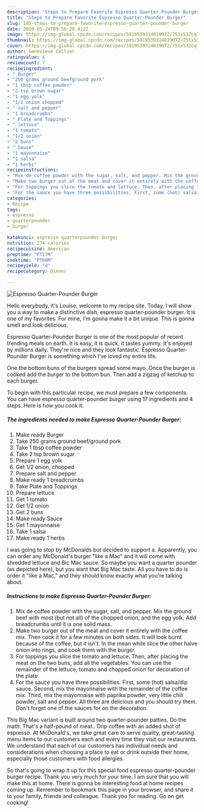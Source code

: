 ```yaml
---
description: "Steps to Prepare Favorite Espresso Quarter-Pounder Burger"
title: "Steps to Prepare Favorite Espresso Quarter-Pounder Burger"
slug: 185-steps-to-prepare-favorite-espresso-quarter-pounder-burger
date: 2020-05-24T09:56:28.412Z
image: https://img-global.cpcdn.com/recipes/5919539314819072/751x532cq70/espresso-quarter-pounder-burger-recipe-main-photo.jpg
thumbnail: https://img-global.cpcdn.com/recipes/5919539314819072/751x532cq70/espresso-quarter-pounder-burger-recipe-main-photo.jpg
cover: https://img-global.cpcdn.com/recipes/5919539314819072/751x532cq70/espresso-quarter-pounder-burger-recipe-main-photo.jpg
author: Genevieve Collier
ratingvalue: 4
reviewcount: 7
recipeingredient:
- " Burger"
- "250 grams ground beefground pork"
- "1 tbsp coffee powder"
- "2 tsp brown sugar"
- "1 egg yolk"
- "1/2 onion chopped"
- " salt and pepper"
- "1 breadcrumbs"
- " Plate and Toppings"
- " lettuce"
- "1 tomato"
- "1/2 onion"
- "2 buns"
- " Sauce"
- "1 mayonnaise"
- "1 salsa"
- "1 herbs"
recipeinstructions:
- "Mix de coffee powder with the sugar, salt, and pepper. Mix the ground beef with most (but not all) of the chopped onion, and the egg yolk. Add breadcrumbs until it is one solid mass."
- "Make two burger out of the meat and cover it entirely with the coffee mix. Then cook it for a few minutes on both sides. It will look burnt because of the coffee, but it isn&#39;t. In the mean while slice the other halve onion into rings, and cook them with the burger."
- "For toppings you slice the tomato and lettuce. Then, after placing the meat on the two buns, add all the vegetables. You can use the remainder of the lettuce, tomato and chopped onion for decoration of the plate."
- "For the sauce you have three possibilities. First, some (hot) salsa/dip sauce. Second, mix the mayonnaise with the remainder of the coffee mix. Third, mix the mayonnaise with paprika powder, very little chili powder, salt and pepper. All three are delicious and you should try them. Don&#39;t forget one of the sauces for on the decoration."
categories:
- Recipe
tags:
- espresso
- quarterpounder
- burger

katakunci: espresso quarterpounder burger 
nutrition: 274 calories
recipecuisine: American
preptime: "PT17M"
cooktime: "PT60M"
recipeyield: "4"
recipecategory: Dinner

---
```



![Espresso Quarter-Pounder Burger](https://img-global.cpcdn.com/recipes/5919539314819072/751x532cq70/espresso-quarter-pounder-burger-recipe-main-photo.jpg)

Hello everybody, it's Louise, welcome to my recipe site. Today, I will show you a way to make a distinctive dish, espresso quarter-pounder burger. It is one of my favorites. For mine, I'm gonna make it a bit unique. This is gonna smell and look delicious.

Espresso Quarter-Pounder Burger is one of the most popular of recent trending meals on earth. It is easy, it is quick, it tastes yummy. It's enjoyed by millions daily. They're nice and they look fantastic. Espresso Quarter-Pounder Burger is something which I've loved my entire life.

One the bottom buns of the burgers spread some mayo. Once the burger is cooked add the burger to the bottom bun. Then add a zigzag of ketchup to each burger.


To begin with this particular recipe, we must prepare a few components. You can have espresso quarter-pounder burger using 17 ingredients and 4 steps. Here is how you cook it.

<!--inarticleads1-->

##### The ingredients needed to make Espresso Quarter-Pounder Burger:

1. Make ready  Burger
1. Take 250 grams ground beef/ground pork
1. Take 1 tbsp coffee powder
1. Take 2 tsp brown sugar
1. Prepare 1 egg yolk
1. Get 1/2 onion, chopped
1. Prepare  salt and pepper
1. Make ready 1 breadcrumbs
1. Take  Plate and Toppings
1. Prepare  lettuce
1. Get 1 tomato
1. Get 1/2 onion
1. Get 2 buns
1. Make ready  Sauce
1. Get 1 mayonnaise
1. Take 1 salsa
1. Make ready 1 herbs


I was going to stop by McDonalds but decided to support a. Apparently, you can order any McDonald&#39;s burger &#34;like a Mac&#34; and it will come with shredded lettuce and Bic Mac sauce. So maybe you want a quarter pounder (as depicted here), but you want that Big Mac taste. All you have to do is order it &#34;like a Mac,&#34; and they should know exactly what you&#39;re talking about. 

<!--inarticleads2-->

##### Instructions to make Espresso Quarter-Pounder Burger:

1. Mix de coffee powder with the sugar, salt, and pepper. Mix the ground beef with most (but not all) of the chopped onion, and the egg yolk. Add breadcrumbs until it is one solid mass.
1. Make two burger out of the meat and cover it entirely with the coffee mix. Then cook it for a few minutes on both sides. It will look burnt because of the coffee, but it isn&#39;t. In the mean while slice the other halve onion into rings, and cook them with the burger.
1. For toppings you slice the tomato and lettuce. Then, after placing the meat on the two buns, add all the vegetables. You can use the remainder of the lettuce, tomato and chopped onion for decoration of the plate.
1. For the sauce you have three possibilities. First, some (hot) salsa/dip sauce. Second, mix the mayonnaise with the remainder of the coffee mix. Third, mix the mayonnaise with paprika powder, very little chili powder, salt and pepper. All three are delicious and you should try them. Don&#39;t forget one of the sauces for on the decoration.


This Big Mac variant is built around two quarter-pounder patties. Do the math: That&#39;s a half-pound of meat.. Drip coffee with an added shot of espresso. At McDonald&#39;s, we take great care to serve quality, great-tasting menu items to our customers each and every time they visit our restaurants. We understand that each of our customers has individual needs and considerations when choosing a place to eat or drink outside their home, especially those customers with food allergies. 

So that's going to wrap it up for this special food espresso quarter-pounder burger recipe. Thank you very much for your time. I am sure that you will make this at home. There is gonna be interesting food at home recipes coming up. Remember to bookmark this page in your browser, and share it to your family, friends and colleague. Thank you for reading. Go on get cooking!
